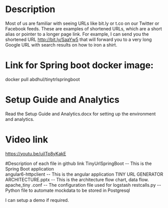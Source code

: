 # Description
Most of us are familiar with seeing URLs like bit.ly or t.co on our Twitter or Facebook feeds. These are examples of shortened URLs, which are a short alias or pointer to a longer page link. For example, I can send you the shortened URL http://bit.ly/SaaYw5 that will forward you to a very long Google URL with search results on how to iron a shirt.

# Link for Spring boot docker image:
docker pull abdhul/tinytrlspringboot
# Setup Guide and Analytics
Read the Setup Guide and Analytics.docx for setting up the environment and analytics.
# Video link
https://youtu.be/ujITp8yKakE

#Description of each file in github link
TinyUrlSpringBoot -- This is the Spring Boot application	
angular6-httpclient -- This is the angular application
TINY URL GENERATOR ARCHITECTURE.pptx -- This is the architecture flow chart, data flow.
apache_tiny .conf -- The configuration file used for logstash
restcalls.py -- Python file to automate mockdata to be stored in Postgresql


I can setup a demo if required.
